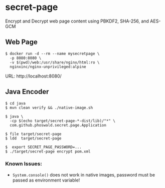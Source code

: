 
# secret-page

Encrypt and Decrypt web page content using PBKDF2, SHA-256, and AES-GCM

## Web Page

~~~
$ docker run -d --rm --name mysecretpage \
  -p 8080:8080 \
  -v $(pwd)/web:/usr/share/nginx/html:ro \
  nginxinc/nginx-unprivileged:alpine
~~~

URL: http://localhost:8080/

## Java Encoder

~~~
$ cd java
$ mvn clean verify && ./native-image.sh

$ java \
  -cp $(echo target/secret-page-*-dist/lib)/"*" \
  com.github.phoswald.secret.page.Application

$ file target/secret-page
$ ldd  target/secret-page

$  export SECRET_PAGE_PASSWORD=...
$ ./target/secret-page encrypt pom.xml
~~~

### Known Issues:

- `System.console()` does not work in native images, password must be passed as environment variable!
